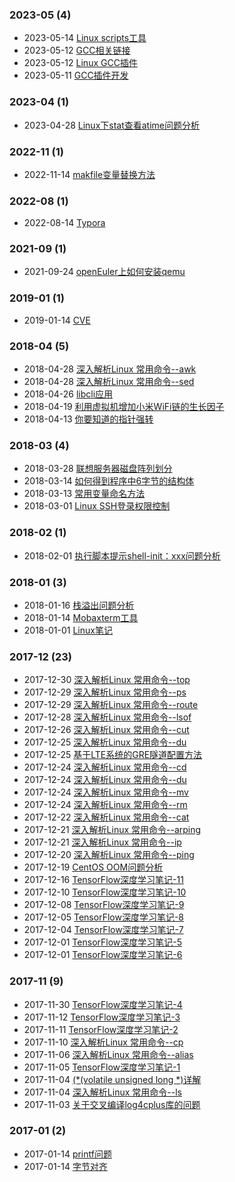 ### **2023-05** (4)  
- 2023-05-14 [Linux scripts工具](http://juyin.gitee.cn/posts/f3a59a2.html)  
- 2023-05-12 [GCC相关链接](http://juyin.gitee.cn/posts/6ed875c1.html)  
- 2023-05-12 [Linux GCC插件](http://juyin.gitee.cn/posts/3e2e1a1a.html)  
- 2023-05-11 [GCC插件开发](http://juyin.gitee.cn/posts/7867ebc4.html)  
  
  
### **2023-04** (1)  
- 2023-04-28 [Linux下stat查看atime问题分析](http://juyin.gitee.cn/posts/12927.html)  
  
  
### **2022-11** (1)  
- 2022-11-14 [makfile变量替换方法](http://juyin.gitee.cn/posts/94cc1483.html)  
  
  
### **2022-08** (1)  
- 2022-08-14 [Typora](http://juyin.gitee.cn/posts/dd170fc7.html)  
  
  
### **2021-09** (1)  
- 2021-09-24 [openEuler上如何安装qemu](http://juyin.gitee.cn/posts/a2950cc2.html)  
  
  
### **2019-01** (1)  
- 2019-01-14 [CVE](http://juyin.gitee.cn/posts/67caa546.html)  
  
  
### **2018-04** (5)  
- 2018-04-28 [深入解析Linux 常用命令--awk](http://juyin.gitee.cn/posts/17600.html)  
- 2018-04-28 [深入解析Linux 常用命令--sed](http://juyin.gitee.cn/posts/edb75dcc.html)  
- 2018-04-26 [libcli应用](http://juyin.gitee.cn/posts/1bd3d423.html)  
- 2018-04-19 [利用虚拟机增加小米WiFi链的生长因子](http://juyin.gitee.cn/posts/ff79d5bf.html)  
- 2018-04-13 [你要知道的指针强转](http://juyin.gitee.cn/posts/36655b48.html)  
  
  
### **2018-03** (4)  
- 2018-03-28 [联想服务器磁盘阵列划分](http://juyin.gitee.cn/posts/acd8d70f.html)  
- 2018-03-14 [如何得到程序中6字节的结构体](http://juyin.gitee.cn/posts/cb70c7b7.html)  
- 2018-03-13 [常用变量命名方法](http://juyin.gitee.cn/posts/53c81467.html)  
- 2018-03-01 [Linux SSH登录权限控制](http://juyin.gitee.cn/posts/3e9b8cfc.html)  
  
  
### **2018-02** (1)  
- 2018-02-01 [执行脚本提示shell-init：xxx问题分析](http://juyin.gitee.cn/posts/32eab41d.html)  
  
  
### **2018-01** (3)  
- 2018-01-16 [栈溢出问题分析](http://juyin.gitee.cn/posts/f7ea96c3.html)  
- 2018-01-14 [Mobaxterm工具](http://juyin.gitee.cn/posts/6d977824.html)  
- 2018-01-01 [Linux笔记](http://juyin.gitee.cn/posts/e511c25d.html)  
  
  
### **2017-12** (23)  
- 2017-12-30 [深入解析Linux 常用命令--top](http://juyin.gitee.cn/posts/8cd77be.html)  
- 2017-12-29 [深入解析Linux 常用命令--ps](http://juyin.gitee.cn/posts/df4d7a50.html)  
- 2017-12-29 [深入解析Linux 常用命令--route](http://juyin.gitee.cn/posts/afe63f5.html)  
- 2017-12-28 [深入解析Linux 常用命令--lsof](http://juyin.gitee.cn/posts/17c953e6.html)  
- 2017-12-26 [深入解析Linux 常用命令--cut](http://juyin.gitee.cn/posts/a6e4fc89.html)  
- 2017-12-25 [深入解析Linux 常用命令--du](http://juyin.gitee.cn/posts/18800830.html)  
- 2017-12-25 [基于LTE系统的GRE隧道配置方法](http://juyin.gitee.cn/posts/f4f6ffd3.html)  
- 2017-12-24 [深入解析Linux 常用命令--cd](http://juyin.gitee.cn/posts/3d71be05.html)  
- 2017-12-24 [深入解析Linux 常用命令--du](http://juyin.gitee.cn/posts/18800830.html)  
- 2017-12-24 [深入解析Linux 常用命令--mv](http://juyin.gitee.cn/posts/504be2c3.html)  
- 2017-12-24 [深入解析Linux 常用命令--rm](http://juyin.gitee.cn/posts/177425b1.html)  
- 2017-12-22 [深入解析Linux 常用命令--cat](http://juyin.gitee.cn/posts/884a2bdc.html)  
- 2017-12-21 [深入解析Linux 常用命令--arping](http://juyin.gitee.cn/posts/20036.html)  
- 2017-12-21 [深入解析Linux 常用命令--ip](http://juyin.gitee.cn/posts/dd4482f2.html)  
- 2017-12-20 [深入解析Linux 常用命令--ping](http://juyin.gitee.cn/posts/72ab9cb0.html)  
- 2017-12-19 [CentOS OOM问题分析](http://juyin.gitee.cn/posts/ae24cd1e.html)  
- 2017-12-16 [TensorFlow深度学习笔记-11](http://juyin.gitee.cn/posts/c3b51e8d.html)  
- 2017-12-10 [TensorFlow深度学习笔记-10](http://juyin.gitee.cn/posts/b4b22e1b.html)  
- 2017-12-08 [TensorFlow深度学习笔记-9](http://juyin.gitee.cn/posts/b821d4d8.html)  
- 2017-12-05 [TensorFlow深度学习笔记-8](http://juyin.gitee.cn/posts/cf26e44e.html)  
- 2017-12-04 [TensorFlow深度学习笔记-7](http://juyin.gitee.cn/posts/5f99f9df.html)  
- 2017-12-01 [TensorFlow深度学习笔记-5](http://juyin.gitee.cn/posts/b19798f3.html)  
- 2017-12-01 [TensorFlow深度学习笔记-6](http://juyin.gitee.cn/posts/289ec949.html)  
  
  
### **2017-11** (9)  
- 2017-11-30 [TensorFlow深度学习笔记-4](http://juyin.gitee.cn/posts/c690a865.html)  
- 2017-11-12 [TensorFlow深度学习笔记-3](http://juyin.gitee.cn/posts/58f43dc6.html)  
- 2017-11-11 [TensorFlow深度学习笔记-2](http://juyin.gitee.cn/posts/2ff30d50.html)  
- 2017-11-10 [深入解析Linux 常用命令--cp](http://juyin.gitee.cn/posts/27ab6a78.html)  
- 2017-11-06 [深入解析Linux 常用命令--alias](http://juyin.gitee.cn/posts/25247.html)  
- 2017-11-05 [TensorFlow深度学习笔记-1](http://juyin.gitee.cn/posts/b6fa5cea.html)  
- 2017-11-04 [(*(volatile unsigned long *)详解](http://juyin.gitee.cn/posts/55e85884.html)  
- 2017-11-04 [深入解析Linux 常用命令--ls](http://juyin.gitee.cn/posts/393a270d.html)  
- 2017-11-03 [关于交叉编译log4cplus库的问题](http://juyin.gitee.cn/posts/659e7174.html)  
  
  
### **2017-01** (2)  
- 2017-01-14 [printf问题](http://juyin.gitee.cn/posts/bbf1cede.html)  
- 2017-01-14 [字节对齐](http://juyin.gitee.cn/posts/3d32bc8a.html)  
  
